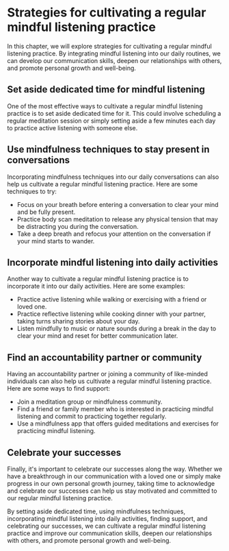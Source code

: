 Strategies for cultivating a regular mindful listening practice
==========================================================================================================================

In this chapter, we will explore strategies for cultivating a regular mindful listening practice. By integrating mindful listening into our daily routines, we can develop our communication skills, deepen our relationships with others, and promote personal growth and well-being.

Set aside dedicated time for mindful listening
----------------------------------------------

One of the most effective ways to cultivate a regular mindful listening practice is to set aside dedicated time for it. This could involve scheduling a regular meditation session or simply setting aside a few minutes each day to practice active listening with someone else.

Use mindfulness techniques to stay present in conversations
-----------------------------------------------------------

Incorporating mindfulness techniques into our daily conversations can also help us cultivate a regular mindful listening practice. Here are some techniques to try:

* Focus on your breath before entering a conversation to clear your mind and be fully present.
* Practice body scan meditation to release any physical tension that may be distracting you during the conversation.
* Take a deep breath and refocus your attention on the conversation if your mind starts to wander.

Incorporate mindful listening into daily activities
---------------------------------------------------

Another way to cultivate a regular mindful listening practice is to incorporate it into our daily activities. Here are some examples:

* Practice active listening while walking or exercising with a friend or loved one.
* Practice reflective listening while cooking dinner with your partner, taking turns sharing stories about your day.
* Listen mindfully to music or nature sounds during a break in the day to clear your mind and reset for better communication later.

Find an accountability partner or community
-------------------------------------------

Having an accountability partner or joining a community of like-minded individuals can also help us cultivate a regular mindful listening practice. Here are some ways to find support:

* Join a meditation group or mindfulness community.
* Find a friend or family member who is interested in practicing mindful listening and commit to practicing together regularly.
* Use a mindfulness app that offers guided meditations and exercises for practicing mindful listening.

Celebrate your successes
------------------------

Finally, it's important to celebrate our successes along the way. Whether we have a breakthrough in our communication with a loved one or simply make progress in our own personal growth journey, taking time to acknowledge and celebrate our successes can help us stay motivated and committed to our regular mindful listening practice.

By setting aside dedicated time, using mindfulness techniques, incorporating mindful listening into daily activities, finding support, and celebrating our successes, we can cultivate a regular mindful listening practice and improve our communication skills, deepen our relationships with others, and promote personal growth and well-being.
